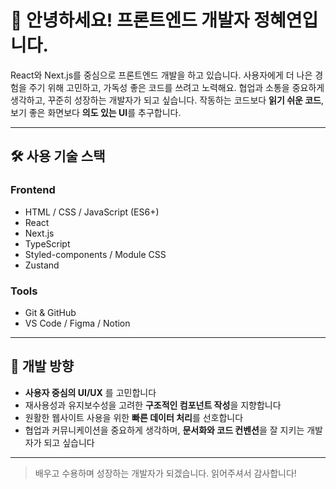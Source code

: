 # 👋 안녕하세요! 프론트엔드 개발자 정혜연입니다.

React와 Next.js를 중심으로 프론트엔드 개발을 하고 있습니다.
사용자에게 더 나은 경험을 주기 위해 고민하고, 가독성 좋은 코드를 쓰려고 노력해요.
협업과 소통을 중요하게 생각하고, 꾸준히 성장하는 개발자가 되고 싶습니다.
작동하는 코드보다 **읽기 쉬운 코드**, 보기 좋은 화면보다 **의도 있는 UI**를 추구합니다.

---

## 🛠️ 사용 기술 스택

### Frontend

- HTML / CSS / JavaScript (ES6+)
- React
- Next.js
- TypeScript
- Styled-components / Module CSS
- Zustand

### Tools

- Git & GitHub
- VS Code / Figma / Notion

---

## 🎯 개발 방향

- **사용자 중심의 UI/UX** 를 고민합니다
- 재사용성과 유지보수성을 고려한 **구조적인 컴포넌트 작성**을 지향합니다
- 원활한 웹사이트 사용을 위한 **빠른 데이터 처리**를 선호합니다
- 협업과 커뮤니케이션을 중요하게 생각하며, **문서화와 코드 컨벤션**을 잘 지키는 개발자가 되고 싶습니다

---

> 배우고 수용하며 성장하는 개발자가 되겠습니다. 읽어주셔서 감사합니다!
